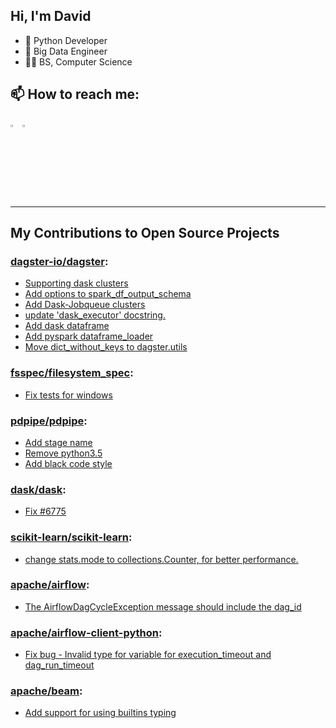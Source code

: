 ## Hi, I'm David
- :snake: Python Developer
- :toolbox: Big Data Engineer
- :man_student: BS, Computer Science

   
## :mailbox: How to reach me:
[<img src="https://img.icons8.com/color/gmail" width="3%"/>](mailto:katzsanz@gmail.com)
[<img src="https://img.icons8.com/color/linkedin" width="3%"/>](https://www.linkedin.com/in/DavidKatz-il/)
 
__________________________________________________________________________________________________________

## My Contributions to Open Source Projects
### [dagster-io/dagster](https://github.com/dagster-io/dagster):
- [Supporting dask clusters](https://github.com/dagster-io/dagster/pull/2498)
- [Add options to spark_df_output_schema](https://github.com/dagster-io/dagster/pull/2616)
- [Add Dask-Jobqueue clusters](https://github.com/dagster-io/dagster/pull/2668)
- [update 'dask_executor' docstring.](https://github.com/dagster-io/dagster/pull/2684)
- [Add dask dataframe](https://github.com/dagster-io/dagster/pull/2758)
- [Add pyspark dataframe_loader](https://github.com/dagster-io/dagster/pull/2790)
- [Move dict_without_keys to dagster.utils](https://github.com/dagster-io/dagster/pull/2837)
### [fsspec/filesystem_spec](https://github.com/fsspec/filesystem_spec):
- [Fix tests for windows](https://github.com/fsspec/filesystem_spec/pull/441)
### [pdpipe/pdpipe](https://github.com/pdpipe/pdpipe):
- [Add stage name](https://github.com/pdpipe/pdpipe/pull/39)
- [Remove python3.5](https://github.com/pdpipe/pdpipe/pull/42)
- [Add black code style](https://github.com/pdpipe/pdpipe/pull/114)
### [dask/dask](https://github.com/dask/dask):
- [Fix #6775](https://github.com/dask/dask/pull/6809)
### [scikit-learn/scikit-learn](https://github.com/scikit-learn/scikit-learn):
- [change stats.mode to collections.Counter, for better performance.](https://github.com/scikit-learn/scikit-learn/pull/18987)
### [apache/airflow](https://github.com/apache/airflow):
- [The AirflowDagCycleException message should include the dag_id](https://github.com/apache/airflow/pull/26204)
### [apache/airflow-client-python](https://github.com/apache/airflow-client-python):
- [Fix bug - Invalid type for variable for execution_timeout and dag_run_timeout](https://github.com/apache/airflow-client-python/pull/53)
### [apache/beam](https://github.com/apache/beam):
- [Add support for using builtins typing](https://github.com/apache/beam/pull/25054)
